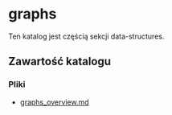 # graphs

Ten katalog jest częścią sekcji data-structures.

## Zawartość katalogu

### Pliki

- [graphs_overview.md](graphs_overview.md)

